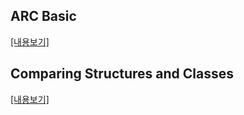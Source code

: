 

## ARC Basic

[[내용보기]](https://github.com/Qussk/Swift-5/blob/master/ARC-Basic.md)


## Comparing Structures and Classes

[[내용보기]](https://github.com/Qussk/Swift-5/blob/master/structs.md)


